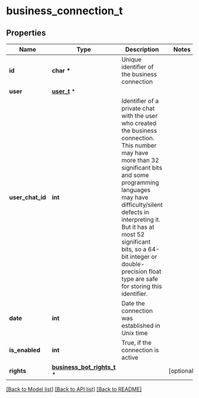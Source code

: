 # business_connection_t

## Properties
Name | Type | Description | Notes
------------ | ------------- | ------------- | -------------
**id** | **char \*** | Unique identifier of the business connection | 
**user** | [**user_t**](user.md) \* |  | 
**user_chat_id** | **int** | Identifier of a private chat with the user who created the business connection. This number may have more than 32 significant bits and some programming languages may have difficulty/silent defects in interpreting it. But it has at most 52 significant bits, so a 64-bit integer or double-precision float type are safe for storing this identifier. | 
**date** | **int** | Date the connection was established in Unix time | 
**is_enabled** | **int** | True, if the connection is active | 
**rights** | [**business_bot_rights_t**](business_bot_rights.md) \* |  | [optional] 

[[Back to Model list]](../README.md#documentation-for-models) [[Back to API list]](../README.md#documentation-for-api-endpoints) [[Back to README]](../README.md)


